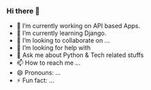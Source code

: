 ### Hi there 👋

- 🔭 I’m currently working on API based Apps.
- 🌱 I’m currently learning Django.
- 👯 I’m looking to collaborate on ...
- 🤔 I’m looking for help with 
- 💬 Ask me about Python & Tech related stuffs
- 📫 How to reach me ...
- 😄 Pronouns: ...
- ⚡ Fun fact: ...
